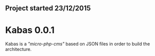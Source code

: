 Project started 23/12/2015
------------------

# Kabas 0.0.1

Kabas is a *"micro-php-cms"* based on JSON files in order to build the architecture.